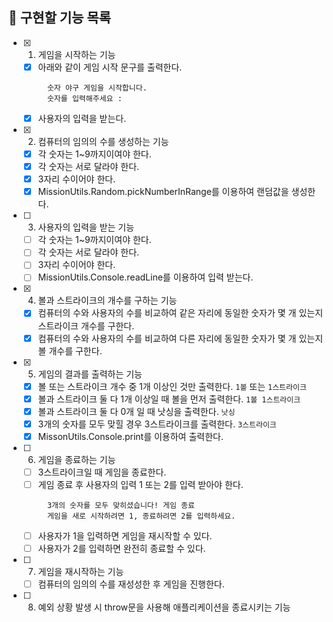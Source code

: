 ## 📌 구현할 기능 목록

- [x] 1. 게임을 시작하는 기능
  - [x] 아래와 같이 게임 시작 문구를 출력한다.
    ```
      숫자 야구 게임을 시작합니다.
      숫자를 입력해주세요 :
    ```
  - [x] 사용자의 입력을 받는다.

- [x] 2. 컴퓨터의 임의의 수를 생성하는 기능
  - [x] 각 숫자는 1~9까지이여야 한다.
  - [x] 각 숫자는 서로 달라야 한다.
  - [x] 3자리 수이어야 한다.
  - [x] MissionUtils.Random.pickNumberInRange를 이용하여 랜덤값을 생성한다.

- [ ] 3. 사용자의 입력을 받는 기능
  - [ ] 각 숫자는 1~9까지이여야 한다.
  - [ ] 각 숫자는 서로 달라야 한다.
  - [ ] 3자리 수이어야 한다.
  - [ ] MissionUtils.Console.readLine를 이용하여 입력 받는다.

- [x] 4. 볼과 스트라이크의 개수를 구하는 기능
  - [x] 컴퓨터의 수와 사용자의 수를 비교하여 같은 자리에 동일한 숫자가 몇 개 있는지 스트라이크 개수를 구한다.
  - [x] 컴퓨터의 수와 사용자의 수를 비교하여 다른 자리에 동일한 숫자가 몇 개 있는지 볼 개수를 구한다.

- [x] 5. 게임의 결과를 출력하는 기능
  - [x] 볼 또는 스트라이크 개수 중 1개 이상인 것만 출력한다. `1볼` 또는 `1스트라이크`
  - [x] 볼과 스트라이크 둘 다 1개 이상일 때 볼을 먼저 출력한다. `1볼 1스트라이크`
  - [x] 볼과 스트라이크 둘 다 0개 일 때 낫싱을 출력한다. `낫싱`
  - [x] 3개의 숫자를 모두 맞힐 경우 3스트라이크를 출력한다. `3스트라이크`
  - [x] MissonUtils.Console.print를 이용하여 출력한다.

- [ ] 6. 게임을 종료하는 기능
  - [ ] 3스트라이크일 때 게임을 종료한다.
  - [ ] 게임 종료 후 사용자의 입력 1 또는 2를 입력 받아야 한다.
    ```
      3개의 숫자를 모두 맞히셨습니다! 게임 종료
      게임을 새로 시작하려면 1, 종료하려면 2를 입력하세요.
    ```
  - [ ] 사용자가 1을 입력하면 게임을 재시작할 수 있다.
  - [ ] 사용자가 2를 입력하면 완전히 종료할 수 있다.

- [ ] 7. 게임을 재시작하는 기능
  - [ ] 컴퓨터의 임의의 수를 재성성한 후 게임을 진행한다.

- [ ] 8. 예외 상황 발생 시 throw문을 사용해 애플리케이션을 종료시키는 기능
